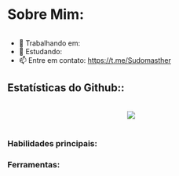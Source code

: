 <h1 align="Left">Sobre Mim: </h1>

<img>


- 🔭 Trabalhando em: 
- 🌱 Estudando: 
- 📫 Entre em contato: https://t.me/Sudomasther


<h2 align="left">Estatísticas do Github::</h2>
<br>
<div align="center">
  <picture>
  <source
    srcset="https://github-readme-stats.vercel.app/api?username=SudoMaster7&show_icons=true&theme=dark"
    media="(prefers-color-scheme: dark)"
  />
  <source
    srcset="https://github-readme-stats.vercel.app/api?username=SudoMaster7&show_icons=true"
    media="(prefers-color-scheme: light), (prefers-color-scheme: no-preference)"
  />
  <img src="https://github-readme-stats.vercel.app/api?username=SudoMaster7&show_icons=true" />
  </picture>
</div>
<br>
<div style="display: inline_block">
  
  <h3 align="left">Habilidades principais:</h3>
  
  <h3 align="left">Ferramentas:</h3>
